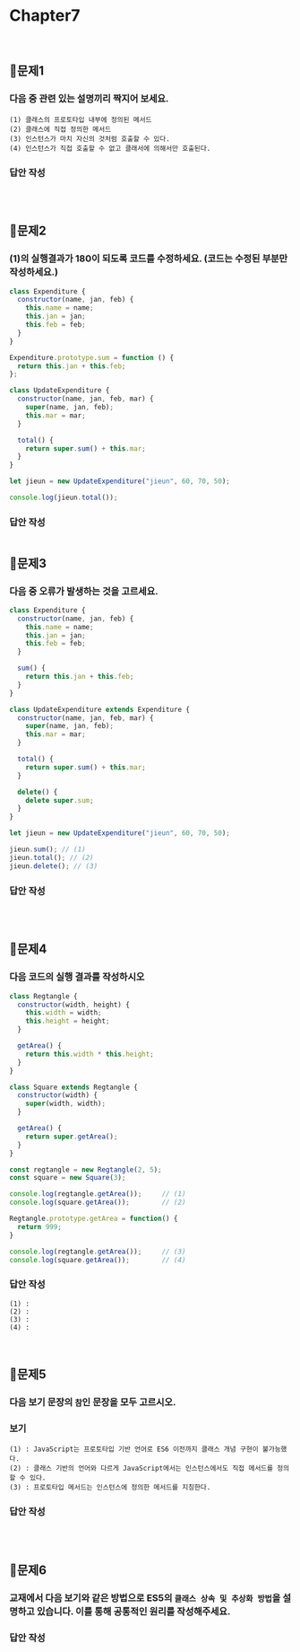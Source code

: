 # Chapter7
<br>

## 📌문제1

### 다음 중 관련 있는 설명끼리 짝지어 보세요.

```
(1) 클래스의 프로토타입 내부에 정의된 메서드
(2) 클래스에 직접 정의한 메서드
(3) 인스턴스가 마치 자신의 것처럼 호출할 수 있다.
(4) 인스턴스가 직접 호출할 수 없고 클래서에 의해서만 호출된다.
```
### 답안 작성

```

```

<br>

## 📌문제2

### (1)의 실행결과가 180이 되도록 코드를 수정하세요. (코드는 수정된 부분만 작성하세요.)

```js
class Expenditure {
  constructor(name, jan, feb) {
    this.name = name;
    this.jan = jan;
    this.feb = feb;
  }
}

Expenditure.prototype.sum = function () {
  return this.jan + this.feb;
};

class UpdateExpenditure {
  constructor(name, jan, feb, mar) {
    super(name, jan, feb);
    this.mar = mar;
  }

  total() {
    return super.sum() + this.mar;
  }
}

let jieun = new UpdateExpenditure("jieun", 60, 70, 50);

console.log(jieun.total());
```

### 답안 작성

```js


```

## 📌문제3

### 다음 중 오류가 발생하는 것을 고르세요.

```js
class Expenditure {
  constructor(name, jan, feb) {
    this.name = name;
    this.jan = jan;
    this.feb = feb;
  }

  sum() {
    return this.jan + this.feb;
  }
}

class UpdateExpenditure extends Expenditure {
  constructor(name, jan, feb, mar) {
    super(name, jan, feb);
    this.mar = mar;
  }

  total() {
    return super.sum() + this.mar;
  }

  delete() {
    delete super.sum;
  }
}

let jieun = new UpdateExpenditure("jieun", 60, 70, 50);

jieun.sum(); // (1)
jieun.total(); // (2)
jieun.delete(); // (3)
```
### 답안 작성

```js


```

<br>

## 📌문제4
### 다음 코드의 실행 결과를 작성하시오
```js
class Regtangle {
  constructor(width, height) {
    this.width = width;
    this.height = height;
  }

  getArea() {
    return this.width * this.height;
  }
}

class Square extends Regtangle {
  constructor(width) {
    super(width, width);
  }

  getArea() {
    return super.getArea();
  }
}

const regtangle = new Regtangle(2, 5);
const square = new Square(3);

console.log(regtangle.getArea());     // (1)
console.log(square.getArea());        // (2)

Regtangle.prototype.getArea = function() {
  return 999;
}

console.log(regtangle.getArea());     // (3)
console.log(square.getArea());        // (4)
```
### 답안 작성
```
(1) : 
(2) : 
(3) : 
(4) : 
```

<br>

## 📌문제5
### 다음 보기 문장의 `참`인 문장을 모두 고르시오.
### 보기
```
(1) : JavaScript는 프로토타입 기반 언어로 ES6 이전까지 클래스 개념 구현이 불가능했다.
(2) : 클래스 기반의 언어와 다르게 JavaScript에서는 인스턴스에서도 직접 메서드를 정의할 수 있다.
(3) : 프로토타입 메서드는 인스턴스에 정의한 메서드를 지칭한다.
```
### 답안 작성
```

```

<br> 

## 📌문제6
### 교재에서 다음 보기와 같은 방법으로 ES5의 `클래스 상속 및 추상화 방법`을 설명하고 있습니다. 이를 통해 공통적인 원리를 작성해주세요.
### 답안 작성
```

```

<br>
